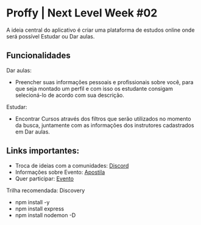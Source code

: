 # Proffy | Next Level Week #02

A ideia central do aplicativo é criar uma plataforma de estudos online onde será possível Estudar ou Dar aulas.

## Funcionalidades

Dar aulas:
- Preencher suas informações pessoais e profissionais sobre você, para que seja montado um perfil e com isso os estudante consigam selecioná-lo de acordo com sua descrição.

Estudar:
- Encontrar Cursos através dos filtros que serão utilizados no momento da busca, juntamente com as informações dos instrutores cadastrados em Dar aulas.

## Links importantes:

- Troca de ideias com a comunidades: [Discord](https://discord.com/invite/zgvZhUP) 
- Informações sobre Evento: [Apostila](https://storage.googleapis.com/golden-wind/nextlevelweek/Apostila-NLW2.pdf) 
- Quer participar: [Evento](https://nextlevelweek.com/inscricao/2)

Trilha recomendada: Discovery

- npm install -y
- npm install express
- npm install nodemon -D
